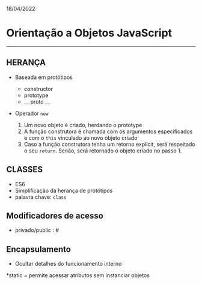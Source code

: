 18/04/2022
# Orientação a Objetos JavaScript
---

## HERANÇA

- Baseada em protótipos
  - constructor
  - prototype
  - __ proto __

- Operador `new`
    1. Um novo objeto é criado, herdando o prototype
    2. A função construtora é chamada com os argumentos especificados e com o `this` vinculado ao novo objeto criado
    3. Caso a função construtora tenha um retorno explícit, será respeitado o seu `return`. Senão, será retornado o objeto criado no passo 1.

## CLASSES

- ES6
- Simplificação da herança de protótipos
- palavra chave: `class`

## Modificadores de acesso

- privado/public : #

## Encapsulamento
- Ocultar detalhes do funcionamento interno

*static = permite acessar atributos sem instanciar objetos